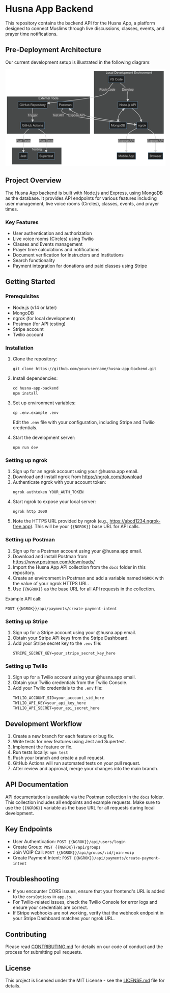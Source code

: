 # Husna App Backend

This repository contains the backend API for the Husna App, a platform designed to connect Muslims through live discussions, classes, events, and prayer time notifications.

## Pre-Deployment Architecture

Our current development setup is illustrated in the following diagram:

![Pre-Deployment Architecture](./assets/developmentArchitecture.png)

## Project Overview

The Husna App backend is built with Node.js and Express, using MongoDB as the database. It provides API endpoints for various features including user management, live voice rooms (Circles), classes, events, and prayer times.

### Key Features

- User authentication and authorization
- Live voice rooms (Circles) using Twilio
- Classes and Events management
- Prayer time calculations and notifications
- Document verification for Instructors and Institutions
- Search functionality
- Payment integration for donations and paid classes using Stripe

## Getting Started

### Prerequisites

- Node.js (v14 or later)
- MongoDB
- ngrok (for local development)
- Postman (for API testing)
- Stripe account
- Twilio account

### Installation

1. Clone the repository:
   ```
   git clone https://github.com/yourusername/husna-app-backend.git
   ```

2. Install dependencies:
   ```
   cd husna-app-backend
   npm install
   ```

3. Set up environment variables:
   ```
   cp .env.example .env
   ```
   Edit the `.env` file with your configuration, including Stripe and Twilio credentials.

4. Start the development server:
   ```
   npm run dev
   ```

### Setting up ngrok

1. Sign up for an ngrok account using your @husna.app email.
2. Download and install ngrok from https://ngrok.com/download
3. Authenticate ngrok with your account token:
   ```
   ngrok authtoken YOUR_AUTH_TOKEN
   ```
4. Start ngrok to expose your local server:
   ```
   ngrok http 3000
   ```
5. Note the HTTPS URL provided by ngrok (e.g., https://abcd1234.ngrok-free.app). This will be your `{{NGROK}}` base URL for API calls.

### Setting up Postman

1. Sign up for a Postman account using your @husna.app email.
2. Download and install Postman from https://www.postman.com/downloads/
3. Import the Husna App API collection from the `docs` folder in this repository.
4. Create an environment in Postman and add a variable named `NGROK` with the value of your ngrok HTTPS URL.
5. Use `{{NGROK}}` as the base URL for all API requests in the collection.

Example API call:
```
POST {{NGROK}}/api/payments/create-payment-intent
```

### Setting up Stripe

1. Sign up for a Stripe account using your @husna.app email.
2. Obtain your Stripe API keys from the Stripe Dashboard.
3. Add your Stripe secret key to the `.env` file:
   ```
   STRIPE_SECRET_KEY=your_stripe_secret_key_here
   ```

### Setting up Twilio

1. Sign up for a Twilio account using your @husna.app email.
2. Obtain your Twilio credentials from the Twilio Console.
3. Add your Twilio credentials to the `.env` file:
   ```
   TWILIO_ACCOUNT_SID=your_account_sid_here
   TWILIO_API_KEY=your_api_key_here
   TWILIO_API_SECRET=your_api_secret_here
   ```

## Development Workflow

1. Create a new branch for each feature or bug fix.
2. Write tests for new features using Jest and Supertest.
3. Implement the feature or fix.
4. Run tests locally: `npm test`
5. Push your branch and create a pull request.
6. GitHub Actions will run automated tests on your pull request.
7. After review and approval, merge your changes into the main branch.

## API Documentation

API documentation is available via the Postman collection in the `docs` folder. This collection includes all endpoints and example requests. Make sure to use the `{{NGROK}}` variable as the base URL for all requests during local development.

## Key Endpoints

- User Authentication: `POST {{NGROK}}/api/users/login`
- Create Group: `POST {{NGROK}}/api/groups`
- Join VOIP Call: `POST {{NGROK}}/api/groups/:id/join-voip`
- Create Payment Intent: `POST {{NGROK}}/api/payments/create-payment-intent`

## Troubleshooting

- If you encounter CORS issues, ensure that your frontend's URL is added to the `corsOptions` in `app.js`.
- For Twilio-related issues, check the Twilio Console for error logs and ensure your credentials are correct.
- If Stripe webhooks are not working, verify that the webhook endpoint in your Stripe Dashboard matches your ngrok URL.

## Contributing

Please read [CONTRIBUTING.md](CONTRIBUTING.md) for details on our code of conduct and the process for submitting pull requests.

## License

This project is licensed under the MIT License - see the [LICENSE.md](LICENSE.md) file for details.